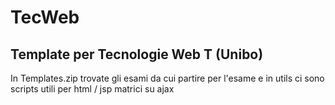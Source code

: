 # TecWeb

## Template per Tecnologie Web T (Unibo)

In Templates.zip trovate gli esami da cui partire per l'esame e in utils ci sono scripts utili per html / jsp matrici su ajax 

